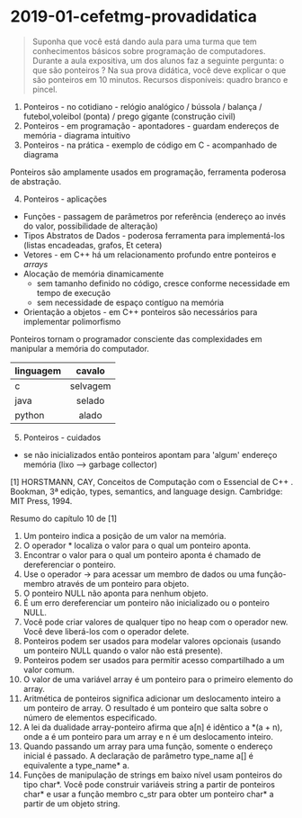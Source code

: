 # 2019-01-cefetmg-provadidatica

> Suponha que você está dando aula para uma turma que tem conhecimentos básicos sobre programação de computadores. Durante a aula expositiva, um dos alunos faz a seguinte pergunta: o que são ponteiros ?  Na sua prova didática, você deve explicar o que são ponteiros em 10 minutos.  Recursos disponíveis: quadro branco e pincel.


1. Ponteiros - no cotidiano - relógio analógico / bússola / balança / futebol,voleibol (ponta) / prego gigante (construção civil)
2. Ponteiros - em programação - apontadores - guardam endereços de memória - diagrama intuitivo
3. Ponteiros - na prática - exemplo de código em C - acompanhado de diagrama

Ponteiros são amplamente usados em programação, ferramenta poderosa de abstração.

4. Ponteiros - aplicações
  * Funções - passagem de parâmetros por referência (endereço ao invés do valor, possibilidade de alteração)
  * Tipos Abstratos de Dados - poderosa ferramenta para implementá-los (listas encadeadas, grafos, Et cetera)
  * Vetores - em C++ há um relacionamento profundo entre ponteiros e _arrays_
  * Alocação de memória dinamicamente 
    * sem tamanho definido no código, cresce conforme necessidade em tempo de execução
    * sem necessidade de espaço contíguo na memória
  * Orientação a objetos - em C++  ponteiros são necessários para implementar polimorfismo

Ponteiros tornam o programador consciente das complexidades em manipular a memória do computador.


| linguagem     | cavalo    |
| ------------- |:---------:|
| c             | selvagem  |
| java          | selado    |
| python        | alado     |


5. Ponteiros - cuidados
  * se não inicializados então ponteiros apontam para 'algum' endereço memória (lixo --> garbage collector)
  
  
  
  
  
  
  
  
  
  
  
  
  
  
  
  
  
[1] HORSTMANN, CAY, Conceitos de Computação com o Essencial de C++ . Bookman, 3ª edição, types, semantics, and language design. Cambridge: MIT Press, 1994.

Resumo do capítulo 10 de [1]

1. Um ponteiro indica a posição de um valor na memória.
2. O operador * localiza o valor para o qual um ponteiro aponta.
3. Encontrar o valor para o qual um ponteiro aponta é chamado de dereferenciar o ponteiro.
4. Use o operador -> para acessar um membro de dados ou uma função-membro através de um ponteiro para objeto.
5. O ponteiro NULL não aponta para nenhum objeto.
6. É um erro dereferenciar um ponteiro não inicializado ou o ponteiro NULL.
7. Você pode criar valores de qualquer tipo no heap com o operador new. Você deve liberá-los com o operador delete.
8. Ponteiros podem ser usados para modelar valores opcionais (usando um ponteiro
NULL quando o valor não está presente).
9. Ponteiros podem ser usados para permitir acesso compartilhado a um valor comum.
10. O valor de uma variável array é um ponteiro para o primeiro elemento do array.
11. Aritmética de ponteiros significa adicionar um deslocamento inteiro a um ponteiro
de array. O resultado é um ponteiro que salta sobre o número de elementos especificado.
12. A lei da dualidade array-ponteiro afirma que a[n] é idêntico a *(a + n), onde a
é um ponteiro para um array e n é um deslocamento inteiro.
13. Quando passando um array para uma função, somente o endereço inicial é passado.
A declaração de parâmetro type_name a[] é equivalente a type_name* a.
14. Funções de manipulação de strings em baixo nível usam ponteiros do tipo char*.
Você pode construir variáveis string a partir de ponteiros char* e usar a função
membro c_str para obter um ponteiro char* a partir de um objeto string.
